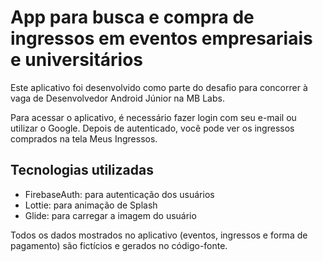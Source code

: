   <h1>App para busca e compra de ingressos em eventos empresariais e universitários</h1>
  <p>Este aplicativo foi desenvolvido como parte do desafio para concorrer à vaga de Desenvolvedor Android Júnior na MB Labs.</p>
  <p>Para acessar o aplicativo, é necessário fazer login com seu e-mail ou utilizar o Google. Depois de autenticado, você pode ver os ingressos comprados na tela Meus Ingressos.</p>
  <h2>Tecnologias utilizadas</h2>
  <ul>
    <li>FirebaseAuth: para autenticação dos usuários</li>
    <li>Lottie: para animação de Splash</li>
    <li>Glide: para carregar a imagem do usuário</li>
  </ul>
  <p>Todos os dados mostrados no aplicativo (eventos, ingressos e forma de pagamento) são fictícios e gerados no código-fonte.</p>
